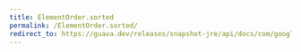 ```yaml
---
title: ElementOrder.sorted
permalink: /ElementOrder.sorted/
redirect_to: https://guava.dev/releases/snapshot-jre/api/docs/com/google/common/graph/ElementOrder.html#sorted-java.util.Comparator-
---
```

